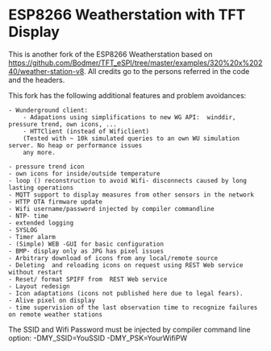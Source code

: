 # ESP8266 Weatherstation with TFT Display

This is another fork of the ESP8266 Weatherstation based on https://github.com/Bodmer/TFT_eSPI/tree/master/examples/320%20x%20240/weather-station-v8. All credits go to the persons referred in the code and the headers.

This fork has the following additional features and problem avoidances:

	- Wunderground client:
		- Adapations using simplifications to new WG API:  winddir, pressure trend, own icons, ...
		- HTTClient (instead of Wificlient) 
		(Tested with ~ 10k simulated queries to an own WU simulation server. No heap or performance issues 
		any more.
		
	- pressure trend icon
	- own icons for inside/outside temperature
	- loop () reconstruction to avoid Wifi- disconnects caused by long lasting operations
	- MQTT support to display measures from other sensors in the network
	- HTTP OTA firmware update
	- Wifi username/password injected by compiler commandline
	- NTP- time
	- extended logging
	- SYSLOG
	- Timer alarm
	- (Simple) WEB -GUI for basic configuration
	- BMP- display only as JPG has pixel issues
	- Arbitrary download of icons from any local/remote source
	- Deleting  and reloading icons on request using REST Web service without restart
	- Reset/ format SPIFF from  REST Web service
	- Layout redesign
	- Icon adaptations (icons not published here due to legal fears).
	- Alive pixel on display
	- time supervision of the last observation time to recognize failures on remote weather stations

The SSID and Wifi Password must be injected by compiler command line option: 
      -DMY_SSID=YouSSID -DMY_PSK=YourWifiPW
